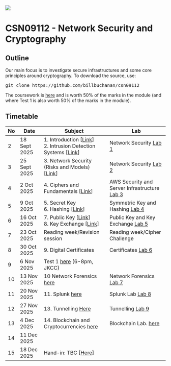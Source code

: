 <img src="https://github.com/billbuchanan/csn09112/blob/master/zadditional/top_csn09112.png"/>
<h1>CSN09112 - Network Security and Cryptography</h1>
<h2>Outline</h2>
<p>Our main focus is to investigate secure infrastructures and some core principles around cryptography.  To download the source, use:</p>
<pre>
git clone https://github.com/billbuchanan/csn09112
</pre>

The coursework is [here](https://github.com/billbuchanan/csn09112/tree/master/coursework) and is worth 50% of the marks in the module (and where Test 1 is also worth 50% of the marks in the module).

<h2>Timetable</h2>

| No | Date | Subject |  Lab |
| -------|--------|---------|---------|
| 2 | 18 Sept 2025 | 1. Introduction [<a href="https://github.com/billbuchanan/csn09112/tree/master/week02_0intro">Link</a>]<br />2. Intrusion Detection Systems [<a href="https://github.com/billbuchanan/csn09112/tree/master/week02_ids">Link</a>] | Network Security [Lab 1](https://github.com/billbuchanan/csn09112/tree/master/week02_ids/lab) |
| 3 | 25 Sept 2025 | 3. Network Security (Risks and Models) [<a href="https://github.com/billbuchanan/csn09112/tree/master/week03_ns">Link</a>] | Network Security [Lab 2](https://github.com/billbuchanan/csn09112/tree/master/week03_ns/labs)  |
| 4 | 2 Oct 2025 | 4. Ciphers and Fundamentals [<a href="https://github.com/billbuchanan/csn09112/tree/master/week04_ciphers">Link</a>] | AWS Security and Server Infrastructure [Lab 3](https://github.com/billbuchanan/csn09112/tree/master/week04_ciphers/labs)  |
| 5 | 9 Oct 2025 | 5. Secret Key <br />6. Hashing [<a href="https://github.com/billbuchanan/csn09112/tree/master/week05_secretkey">Link</a>] | Symmetric Key and Hashing [Lab 4](https://github.com/billbuchanan/csn09112/tree/master/week05_secretkey/labs) |
| 6 | 16 Oct 2025 | 7. Public Key [<a href="https://github.com/billbuchanan/csn09112/tree/master/week06_public_key/lecture">Link</a>]<br />8. Key Exchange [<a href="https://github.com/billbuchanan/csn09112/tree/master/week06_public_key/lecture">Link</a>] | Public Key and Key Exchange [Lab 5](https://github.com/billbuchanan/csn09112/tree/master/week06_public_key/labs) | 
| 7 | 23 Oct 2025 | Reading week/Revision session | Reading week/Cipher Challenge |
| 8 | 30 Oct 2025 | 9. Digital Certificates | Certificates [Lab 6](https://github.com/billbuchanan/csn09112/tree/master/week07_dig_cert/labs) |
| 9 | 6 Nov 2025 |  Test 1 [here](https://github.com/billbuchanan/csn09112/tree/master/week09_test)  (6-8pm, JKCC) |
| 10 | 13 Nov 2025 | 10 Network Forensics [here](https://github.com/billbuchanan/csn09112/tree/master/week08_network_forensics) | Network Forensics [Lab 7](https://github.com/billbuchanan/csn09112/tree/master/week08_network_forensics/lab) | 
| 11 | 20 Nov 2025 | 11. Splunk [here](https://github.com/billbuchanan/csn09112/tree/master/week10_splunk) | Splunk Lab [Lab 8](https://github.com/billbuchanan/csn09112/tree/master/week10_splunk/labs) |
| 12 | 27 Nov 2025 |  13. Tunnelling [Here](https://github.com/billbuchanan/csn09112/tree/master/week12_tunnelling) | Tunnelling [Lab 9](https://github.com/billbuchanan/csn09112/tree/master/week12_tunnelling/labs) |
| 13 | 4 Dec 2025 | 14. Blockchain and Cryptocurrencies [here](https://github.com/billbuchanan/csn09112/tree/master/week13_blockchain) | Blockchain Lab. [here](https://github.com/billbuchanan/csn09112/tree/master/week13_blockchain/labs)  | 
| 14 | 11 Dec 2025 |||
| 15 | 18 Dec 2025 | Hand-in: TBC [<a href="https://github.com/billbuchanan/csn09112/tree/master/coursework">Here</a>]||



